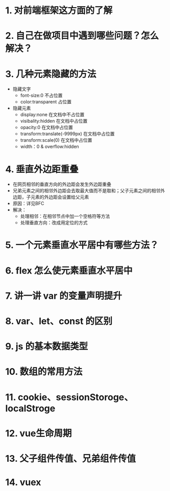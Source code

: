 # 1. 对前端框架这方面的了解

# 2. 自己在做项目中遇到哪些问题？怎么解决？

# 3. 几种元素隐藏的方法
- 隐藏文字
  - font-size:0   不占位置
  - color:transparent  占位置
- 隐藏元素
  - display:none  在文档中不占位置
  - visibality:hidden 在文档中占位置
  - opacity:0  在文档中占位置
  - transform:translate(-9999px) 在文档中占位置
  - transform:scale(0)  在文档中占位置
  - width：0 & overflow:hidden  

# 4. 垂直外边距重叠
- 在网页相邻的垂直方向的外边距会发生外边距重叠
- 兄弟元素之间的相邻外边距会去取最大值而不是取和；父子元素之间的相邻外边距，子元素的外边距会设置给父元素
- 原因：详见BFC
- 解决：
  - 处理相邻：在相邻节点中加一个空格符等方法
  - 处理垂直方向：改成用定位的方式

# 5. 一个元素垂直水平居中有哪些方法？

# 6. flex 怎么使元素垂直水平居中

# 7. 讲一讲 var 的变量声明提升


# 8. var、let、const 的区别

# 9. js 的基本数据类型

# 10. 数组的常用方法

# 11. cookie、sessionStoroge、localStroge

# 12. vue生命周期

# 13. 父子组件传值、兄弟组件传值

# 14. vuex
